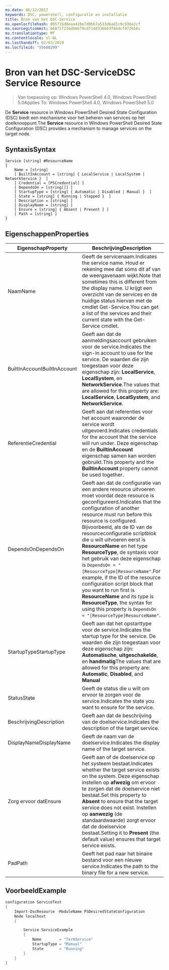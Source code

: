 ```yaml
---
ms.date: 06/12/2017
keywords: DSC, powershell, configuratie en installatie
title: Bron van het DSC-Service
ms.openlocfilehash: 09571bd0eaa428e7d0bb7a533d6ad1c0c936e2cf
ms.sourcegitcommit: b6871f21bd666f9cd71dd336bb3f844cf472b56c
ms.translationtype: MT
ms.contentlocale: nl-NL
ms.lasthandoff: 02/03/2019
ms.locfileid: "55688299"
---
```

# <a name="dsc-service-resource"></a><span data-ttu-id="0abb1-103">Bron van het DSC-Service</span><span class="sxs-lookup"><span data-stu-id="0abb1-103">DSC Service Resource</span></span>

> <span data-ttu-id="0abb1-104">Van toepassing op: Windows PowerShell 4.0, Windows PowerShell 5.0</span><span class="sxs-lookup"><span data-stu-id="0abb1-104">Applies To: Windows PowerShell 4.0, Windows PowerShell 5.0</span></span>


<span data-ttu-id="0abb1-105">De **Service** resource in Windows PowerShell Desired State Configuration (DSC) biedt een mechanisme voor het beheren van services op het doelknooppunt.</span><span class="sxs-lookup"><span data-stu-id="0abb1-105">The **Service** resource in Windows PowerShell Desired State Configuration (DSC) provides a mechanism to manage services on the target node.</span></span>

## <a name="syntax"></a><span data-ttu-id="0abb1-106">Syntaxis</span><span class="sxs-lookup"><span data-stu-id="0abb1-106">Syntax</span></span>

```
Service [string] #ResourceName
{
    Name = [string]
    [ BuiltInAccount = [string] { LocalService | LocalSystem | NetworkService }  ]
    [ Credential = [PSCredential] ]
    [ DependsOn = [string[]] ]
    [ StartupType = [string] { Automatic | Disabled | Manual }  ]
    [ State = [string] { Running | Stopped }  ]
    [ Description = [string] ]
    [ DisplayName = [string] ]
    [ Ensure = [string] { Absent | Present } ]
    [ Path = [string] ]
}
```

## <a name="properties"></a><span data-ttu-id="0abb1-107">Eigenschappen</span><span class="sxs-lookup"><span data-stu-id="0abb1-107">Properties</span></span>

|  <span data-ttu-id="0abb1-108">Eigenschap</span><span class="sxs-lookup"><span data-stu-id="0abb1-108">Property</span></span>  |  <span data-ttu-id="0abb1-109">Beschrijving</span><span class="sxs-lookup"><span data-stu-id="0abb1-109">Description</span></span>   |
|---|---|
| <span data-ttu-id="0abb1-110">Naam</span><span class="sxs-lookup"><span data-stu-id="0abb1-110">Name</span></span>| <span data-ttu-id="0abb1-111">Geeft de servicenaam.</span><span class="sxs-lookup"><span data-stu-id="0abb1-111">Indicates the service name.</span></span> <span data-ttu-id="0abb1-112">Houd er rekening mee dat soms dit af van de weergavenaam wijkt.</span><span class="sxs-lookup"><span data-stu-id="0abb1-112">Note that sometimes this is different from the display name.</span></span> <span data-ttu-id="0abb1-113">U krijgt een overzicht van de services en de huidige status hiervan met de cmdlet Get-Service.</span><span class="sxs-lookup"><span data-stu-id="0abb1-113">You can get a list of the services and their current state with the Get-Service cmdlet.</span></span>|
| <span data-ttu-id="0abb1-114">BuiltInAccount</span><span class="sxs-lookup"><span data-stu-id="0abb1-114">BuiltInAccount</span></span>| <span data-ttu-id="0abb1-115">Geeft aan dat de aanmeldingsaccount gebruiken voor de service.</span><span class="sxs-lookup"><span data-stu-id="0abb1-115">Indicates the sign-in account to use for the service.</span></span> <span data-ttu-id="0abb1-116">De waarden die zijn toegestaan voor deze eigenschap zijn: **LocalService**, **LocalSystem**, en **NetworkService**.</span><span class="sxs-lookup"><span data-stu-id="0abb1-116">The values that are allowed for this property are: **LocalService**, **LocalSystem**, and **NetworkService**.</span></span>|
| <span data-ttu-id="0abb1-117">Referentie</span><span class="sxs-lookup"><span data-stu-id="0abb1-117">Credential</span></span>| <span data-ttu-id="0abb1-118">Geeft aan dat referenties voor het account waaronder de service wordt uitgevoerd.</span><span class="sxs-lookup"><span data-stu-id="0abb1-118">Indicates credentials for the account that the service will run under.</span></span> <span data-ttu-id="0abb1-119">Deze eigenschap en de __BuiltinAccount__ eigenschap samen kan worden gebruikt.</span><span class="sxs-lookup"><span data-stu-id="0abb1-119">This property and the __BuiltinAccount__ property cannot be used together.</span></span>|
| <span data-ttu-id="0abb1-120">DependsOn</span><span class="sxs-lookup"><span data-stu-id="0abb1-120">DependsOn</span></span>| <span data-ttu-id="0abb1-121">Geeft aan dat de configuratie van een andere resource uitvoeren moet voordat deze resource is geconfigureerd.</span><span class="sxs-lookup"><span data-stu-id="0abb1-121">Indicates that the configuration of another resource must run before this resource is configured.</span></span> <span data-ttu-id="0abb1-122">Bijvoorbeeld, als de ID van de resourceconfiguratie scriptblok die u wilt uitvoeren eerst is __ResourceName__ en het type __ResourceType__, de syntaxis voor het gebruik van deze eigenschap is `DependsOn = "[ResourceType]ResourceName"`.</span><span class="sxs-lookup"><span data-stu-id="0abb1-122">For example, if the ID of the resource configuration script block that you want to run first is __ResourceName__ and its type is __ResourceType__, the syntax for using this property is `DependsOn = "[ResourceType]ResourceName"`.</span></span>|
| <span data-ttu-id="0abb1-123">StartupType</span><span class="sxs-lookup"><span data-stu-id="0abb1-123">StartupType</span></span>| <span data-ttu-id="0abb1-124">Geeft aan dat het opstarttype voor de service.</span><span class="sxs-lookup"><span data-stu-id="0abb1-124">Indicates the startup type for the service.</span></span> <span data-ttu-id="0abb1-125">De waarden die zijn toegestaan voor deze eigenschap zijn: **Automatische**, **uitgeschakelde**, en **handmatig**</span><span class="sxs-lookup"><span data-stu-id="0abb1-125">The values that are allowed for this property are: **Automatic**, **Disabled**, and **Manual**</span></span>|
| <span data-ttu-id="0abb1-126">Status</span><span class="sxs-lookup"><span data-stu-id="0abb1-126">State</span></span>| <span data-ttu-id="0abb1-127">Geeft de status die u wilt om ervoor te zorgen voor de service.</span><span class="sxs-lookup"><span data-stu-id="0abb1-127">Indicates the state you want to ensure for the service.</span></span>|
| <span data-ttu-id="0abb1-128">Beschrijving</span><span class="sxs-lookup"><span data-stu-id="0abb1-128">Description</span></span> | <span data-ttu-id="0abb1-129">Geeft aan dat de beschrijving van de doelservice.</span><span class="sxs-lookup"><span data-stu-id="0abb1-129">Indicates the description of the target service.</span></span>|
| <span data-ttu-id="0abb1-130">DisplayName</span><span class="sxs-lookup"><span data-stu-id="0abb1-130">DisplayName</span></span> | <span data-ttu-id="0abb1-131">Geeft de naam van de doelservice.</span><span class="sxs-lookup"><span data-stu-id="0abb1-131">Indicates the display name of the target service.</span></span>|
| <span data-ttu-id="0abb1-132">Zorg ervoor dat</span><span class="sxs-lookup"><span data-stu-id="0abb1-132">Ensure</span></span> | <span data-ttu-id="0abb1-133">Geeft aan of de doelservice op het systeem bestaat.</span><span class="sxs-lookup"><span data-stu-id="0abb1-133">Indicates whether the target service exists on the system.</span></span> <span data-ttu-id="0abb1-134">Deze eigenschap instellen op **afwezig** om ervoor te zorgen dat de doelservice niet bestaat.</span><span class="sxs-lookup"><span data-stu-id="0abb1-134">Set this property to **Absent** to ensure that the target service does not exist.</span></span> <span data-ttu-id="0abb1-135">Instellen op **aanwezig** (de standaardwaarde) zorgt ervoor dat de doelservice bestaat.</span><span class="sxs-lookup"><span data-stu-id="0abb1-135">Setting it to **Present** (the default value) ensures that target service exists.</span></span>|
| <span data-ttu-id="0abb1-136">Pad</span><span class="sxs-lookup"><span data-stu-id="0abb1-136">Path</span></span> | <span data-ttu-id="0abb1-137">Geeft het pad naar het binaire bestand voor een nieuwe service.</span><span class="sxs-lookup"><span data-stu-id="0abb1-137">Indicates the path to the binary file for a new service.</span></span>|

## <a name="example"></a><span data-ttu-id="0abb1-138">Voorbeeld</span><span class="sxs-lookup"><span data-stu-id="0abb1-138">Example</span></span>

```powershell
configuration ServiceTest
{
    Import-DscResource -ModuleName PSDesiredStateConfiguration
    Node localhost
    {

        Service ServiceExample
        {
            Name        = "TermService"
            StartupType = "Manual"
            State       = "Running"
        }
    }
}
```